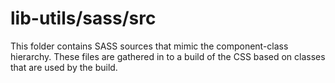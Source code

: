# lib-utils/sass/src

This folder contains SASS sources that mimic the component-class hierarchy. These files
are gathered in to a build of the CSS based on classes that are used by the build.
